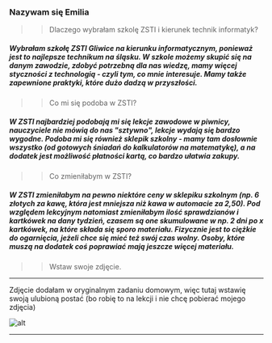 
### Nazywam się Emilia 


>>Dlaczego wybrałam szkolę ZSTI i kierunek technik informatyk?
##### Wybrałam szkołę ZSTI Gliwice na kierunku informatycznym, ponieważ jest to najlepsze technikum na śląsku. W szkole możemy skupić się na danym zawodzie, zdobyć potrzebną  dla nas wiedzę, mamy więcej styczności z technologią - czyli tym, co mnie interesuje. Mamy także zapewnione praktyki, które dużo dadzą w przyszłości.

>>Co mi się podoba w ZSTI?
##### W ZSTI najbardziej podobają mi się lekcje zawodowe w piwnicy, nauczyciele nie mówią do nas "sztywno", lekcje wydają się bardzo wygodne. Podoba mi się również sklepik szkolny - mamy tam dosłownie wszystko **(od gotowych śniadań do kalkulatorów na matematykę)**, a na dodatek jest możliwość płatności kartą, co bardzo ułatwia zakupy.

>>Co zmieniłabym w ZSTI?
##### W ZSTI zmieniłabym na pewno niektóre ceny w sklepiku szkolnym **(np. 6 złotych za kawę, która jest mniejsza niż kawa w automacie za 2,50).** Pod względem lekcyjnym natomiast zmieniłabym ilość sprawdzianów i kartkówek na dany tydzień, czasem są one skumulowane w np. 2 dni po x kartkówek, na które składa się sporo materiału. Fizycznie jest to ciężkie do ogarnięcia, jeżeli chce się mieć też swój czas wolny. Osoby, które muszą na dodatek coś poprawiać mają jeszcze więcej materiału.


>>Wstaw swoje zdjęcie.
---
Zdjęcie dodałam w oryginalnym zadaniu domowym, więc tutaj wstawię swoją ulubioną postać (bo robię to na lekcji i nie chcę pobierać mojego zdjęcia)

![alt](https://i.pinimg.com/736x/f0/98/63/f0986343f1af24c2dc502c6562b52954--ariel-the-little-mermaid-little-mermaids.jpg)

---
